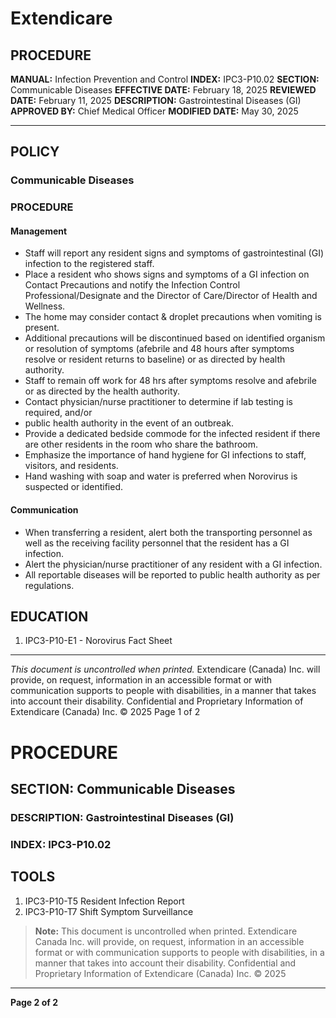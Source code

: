 # Extendicare

## PROCEDURE
**MANUAL:** Infection Prevention and Control
**INDEX:** IPC3-P10.02
**SECTION:** Communicable Diseases
**EFFECTIVE DATE:** February 18, 2025
**REVIEWED DATE:** February 11, 2025
**DESCRIPTION:** Gastrointestinal Diseases (GI)
**APPROVED BY:** Chief Medical Officer
**MODIFIED DATE:** May 30, 2025

----

## POLICY
### Communicable Diseases

### PROCEDURE
#### Management
- Staff will report any resident signs and symptoms of gastrointestinal (GI) infection to the registered staff.
- Place a resident who shows signs and symptoms of a GI infection on Contact Precautions and notify the Infection Control Professional/Designate and the Director of Care/Director of Health and Wellness.
- The home may consider contact & droplet precautions when vomiting is present.
- Additional precautions will be discontinued based on identified organism or resolution of symptoms (afebrile and 48 hours after symptoms resolve or resident returns to baseline) or as directed by health authority.
- Staff to remain off work for 48 hrs after symptoms resolve and afebrile or as directed by the health authority.
- Contact physician/nurse practitioner to determine if lab testing is required, and/or
- public health authority in the event of an outbreak.
- Provide a dedicated bedside commode for the infected resident if there are other residents in the room who share the bathroom.
- Emphasize the importance of hand hygiene for GI infections to staff, visitors, and residents.
- Hand washing with soap and water is preferred when Norovirus is suspected or identified.

#### Communication
- When transferring a resident, alert both the transporting personnel as well as the receiving facility personnel that the resident has a GI infection.
- Alert the physician/nurse practitioner of any resident with a GI infection.
- All reportable diseases will be reported to public health authority as per regulations.

## EDUCATION
1. IPC3-P10-E1 - Norovirus Fact Sheet

----

*This document is uncontrolled when printed.*
Extendicare (Canada) Inc. will provide, on request, information in an accessible format or with communication supports to people with disabilities, in a manner that takes into account their disability. Confidential and Proprietary Information of Extendicare (Canada) Inc. © 2025
Page 1 of 2

# PROCEDURE

## SECTION: Communicable Diseases
### DESCRIPTION: Gastrointestinal Diseases (GI)
### INDEX: IPC3-P10.02

## TOOLS
1. IPC3-P10-T5 Resident Infection Report
2. IPC3-P10-T7 Shift Symptom Surveillance

> **Note:** This document is uncontrolled when printed.
> Extendicare Canada Inc. will provide, on request, information in an accessible format or with communication supports to people with disabilities, in a manner that takes into account their disability. Confidential and Proprietary Information of Extendicare (Canada) Inc. © 2025

----

**Page 2 of 2**